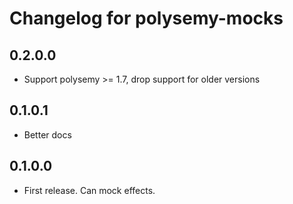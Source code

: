 # Changelog for polysemy-mocks

## 0.2.0.0

* Support polysemy >= 1.7, drop support for older versions

## 0.1.0.1

* Better docs

## 0.1.0.0

* First release. Can mock effects.
